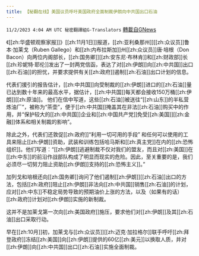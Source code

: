 ```yaml
---
title: 【秘翻在线】美国议员呼吁美国政府全面制裁伊朗向中共国出口石油
---
```

`11/2/2023 4:04 AM UTC 秘密翻譯組G-Translators` [轉載自GNews](https://gnews.org/articles/1911361)

《[[zh:华盛顿观察家报]]》[[zh:11月1日]]报道，[[zh:亚利桑那州]][[zh:众议员]]鲁本·加莱戈（Ruben Gallego）和[[zh:内布拉斯加]]州[[zh:众议员]]唐·培根（Don Bacon）向两位内阁部长，[[zh:国务卿]][[zh:安东尼·布林肯]]和[[zh:财政部]]长[[zh:珍妮特·耶伦]]发出了一封两党信函，表达了对[[zh:伊朗]]向[[zh:中共国]]出口[[zh:石油]]的担忧，并要求提供有关[[zh:政府]]遏制[[zh:石油]]出口计划的信息。

代表们援引的报告估计，[[zh:中共国]]向受制裁的[[zh:伊朗]]进口的[[zh:石油]]量已达到数十年来的最高水平，据估计，[[zh:中共国]]每天都会接收150万桶[[zh:伊朗]][[zh:原油]]。 他们在信中写道，这些[[zh:石油]]被送往“[[zh:山东]]的半私营炼油厂”，被称为“茶壶”，便于[[zh:中共国]]掩盖其在非法[[zh:石油]]购买中的作用，并“保护较大的[[zh:中共国]]企业和[[zh:中国共产党]]免受[[zh:美国]][[zh:金融]]体系和相关制裁的影响”。

除此之外，代表们还敦促[[zh:政府]]“利用一切可用的手段” 和任何可以使用的工具来阻止[[zh:伊朗]]资助，武装和训练包括哈马斯和[[zh:真主党]]在内的[[zh:恐怖组织]]。他们写道：“[[zh:伊朗]]逃避制裁不仅对我们的盟友，而且对[[zh:美国]]在[[zh:中东]]的前沿作战部队构成了明显而现实的危险。因此，至关重要的是，我们必须尽一切努力阻止资助[[zh:伊朗]]支持的[[zh:恐怖主义]]。”

加列戈和培根还向[[zh:国务卿]]询问了他们遏制[[zh:伊朗]][[zh:石油]]出口的方法，包括[[zh:政府]]阻止[[zh:伊朗]]非法向[[zh:中共国]]销售[[zh:石油]]的计划，应对[[zh:中东]]不稳定局势导致的预期油价上涨的方法，以及（如果有的话）[[zh:政府]]计划对[[zh:伊朗]]实施的新制裁。

这并不是加莱戈第一次向[[zh:美国政府]]施压，要求他们对[[zh:伊朗]]及其[[zh:石油]]出口采取行动。

早在[[zh:10月]]初，加莱戈与[[zh:众议员]][[zh:迈克·加拉格尔]]联手呼吁[[zh:拜登政府]]冻结[[zh:美国]]向[[zh:伊朗]]提供的60亿[[zh:美元]]以换取人质，并对[[zh:伊朗]]向[[zh:中共国]]出口[[zh:石油]]实施全面制裁。
